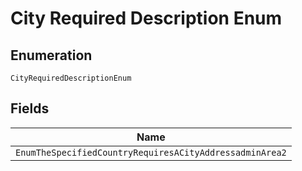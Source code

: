 
# City Required Description Enum

## Enumeration

`CityRequiredDescriptionEnum`

## Fields

| Name |
|  --- |
| `EnumTheSpecifiedCountryRequiresACityAddressadminArea2` |

